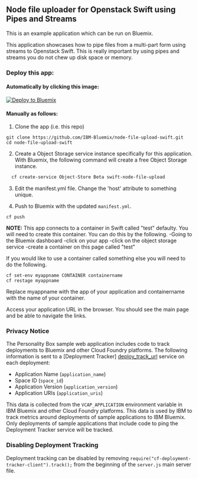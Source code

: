 ## Node file uploader for Openstack Swift using Pipes and Streams

This is an example application which can be run on Bluemix.

This application showcases how to pipe files from a multi-part form using streams to Openstack Swift.  This is really important by using pipes and streams you do not chew up disk space or memory.

### Deploy this app:

####  Automatically by clicking this image:

[![Deploy to Bluemix](https://bluemix.net/deploy/button.png)](https://bluemix.net/deploy)

#### Manually as follows:

1. Clone the app (i.e. this repo)

  ```
  git clone https://github.com/IBM-Bluemix/node-file-upload-swift.git
  cd node-file-upload-swift
  ```

2. Create a Object Storage service instance specifically for this application.  With Bluemix, the following command will create a free Object Storage instance.

  ```bash
    cf create-service Object-Store Beta swift-node-file-upload
  ```

3. Edit the manifest.yml file.  Change the 'host' attribute to something unique.

4. Push to Bluemix with the updated `manifest.yml`.

  ```
  cf push
  ```

  **NOTE:** This app connects to a container in Swift called "test" defaulty.  You will need to create this container.  You can do this by the following.
  -Going to the Bluemix dashboard
  -click on your app
  -click on the object storage service
  -create a container on this page called "test"

  If you would like to use a container called something else you will need to do the following.

  ```
  cf set-env myappname CONTAINER containername
  cf restage myappname
  ```
  Replace myappname with the app of your application and containername with the name of your container.

  Access your application URL in the browser.  You should see the main page and be able to navigate the links.

### Privacy Notice

The Personality Box sample web application includes code to track deployments to Bluemix and other Cloud Foundry platforms. The following information is sent to a [Deployment Tracker] [deploy_track_url] service on each deployment:

* Application Name (`application_name`)
* Space ID (`space_id`)
* Application Version (`application_version`)
* Application URIs (`application_uris`)

This data is collected from the `VCAP_APPLICATION` environment variable in IBM Bluemix and other Cloud Foundry platforms. This data is used by IBM to track metrics around deployments of sample applications to IBM Bluemix. Only deployments of sample applications that include code to ping the Deployment Tracker service will be tracked.

### Disabling Deployment Tracking

Deployment tracking can be disabled by removing `require("cf-deployment-tracker-client").track();` from the beginning of the `server.js` main server file.

[deploy_track_url]: https://github.com/cloudant-labs/deployment-tracker
